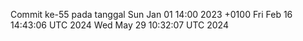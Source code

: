 Commit ke-55 pada tanggal Sun Jan 01 14:00 2023 +0100
Fri Feb 16 14:43:06 UTC 2024
Wed May 29 10:32:07 UTC 2024
